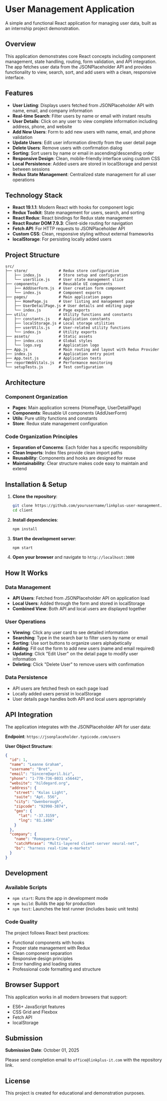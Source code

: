 # User Management Application

A simple and functional React application for managing user data, built as an internship project demonstration.

## Overview

This application demonstrates core React concepts including component management, state handling, routing, form validation, and API integration. The app fetches user data from the JSONPlaceholder API and provides functionality to view, search, sort, and add users with a clean, responsive interface.

## Features

- **User Listing**: Displays users fetched from JSONPlaceholder API with name, email, and company information
- **Real-time Search**: Filter users by name or email with instant results
- **User Details**: Click on any user to view complete information including address, phone, and website
- **Add New Users**: Form to add new users with name, email, and phone validation
- **Update Users**: Edit user information directly from the user detail page
- **Delete Users**: Remove users with confirmation dialog
- **Sorting**: Sort users by name or email in ascending/descending order
- **Responsive Design**: Clean, mobile-friendly interface using custom CSS
- **Local Persistence**: Added users are stored in localStorage and persist between sessions
- **Redux State Management**: Centralized state management for all user operations

## Technology Stack

- **React 19.1.1**: Modern React with hooks for component logic
- **Redux Toolkit**: State management for users, search, and sorting
- **React Redux**: React bindings for Redux state management
- **React Router DOM 7.9.3**: Client-side routing for navigation
- **Fetch API**: For HTTP requests to JSONPlaceholder API
- **Custom CSS**: Clean, responsive styling without external frameworks
- **localStorage**: For persisting locally added users

## Project Structure

```
src/
├── store/              # Redux store configuration
│   ├── index.js        # Store setup and configuration
│   └── userSlice.js    # User state management slice
├── components/         # Reusable UI components
│   ├── AddUserForm.js  # User creation form component
│   └── index.js        # Component exports
├── pages/              # Main application pages
│   ├── HomePage.js     # User listing and management page
│   ├── UserDetailPage.js # User details and editing page
│   └── index.js        # Page exports
├── utils/              # Utility functions and constants
│   ├── constants.js    # Application constants
│   ├── localStorage.js # Local storage utilities
│   ├── userUtils.js    # User-related utility functions
│   └── index.js        # Utility exports
├── assets/             # Static assets
│   ├── index.css       # Global styles
│   └── logo.svg        # Application logo
├── App.js              # Main routing and layout with Redux Provider
├── index.js            # Application entry point
├── App.test.js         # Application tests
├── reportWebVitals.js  # Performance monitoring
└── setupTests.js       # Test configuration
```

## Architecture

### Component Organization

- **Pages**: Main application screens (HomePage, UserDetailPage)
- **Components**: Reusable UI components (AddUserForm)
- **Utils**: Pure utility functions and constants
- **Store**: Redux state management configuration

### Code Organization Principles

- **Separation of Concerns**: Each folder has a specific responsibility
- **Clean Imports**: Index files provide clean import paths
- **Reusability**: Components and hooks are designed for reuse
- **Maintainability**: Clear structure makes code easy to maintain and extend

## Installation & Setup

1. **Clone the repository**:

   ```bash
   git clone https://github.com/yourusername/linkplus-user-management.git
   cd client
   ```

2. **Install dependencies**:

   ```bash
   npm install
   ```

3. **Start the development server**:

   ```bash
   npm start
   ```

4. **Open your browser** and navigate to `http://localhost:3000`

## How It Works

### Data Management

- **API Users**: Fetched from JSONPlaceholder API on application load
- **Local Users**: Added through the form and stored in localStorage
- **Combined View**: Both API and local users are displayed together

### User Operations

- **Viewing**: Click any user card to see detailed information
- **Searching**: Type in the search bar to filter users by name or email
- **Sorting**: Use sort buttons to organize users alphabetically
- **Adding**: Fill out the form to add new users (name and email required)
- **Updating**: Click "Edit User" on the detail page to modify user information
- **Deleting**: Click "Delete User" to remove users with confirmation

### Data Persistence

- API users are fetched fresh on each page load
- Locally added users persist in localStorage
- User details page handles both API and local users appropriately

## API Integration

The application integrates with the JSONPlaceholder API for user data:

**Endpoint**: `https://jsonplaceholder.typicode.com/users`

**User Object Structure**:

```json
{
  "id": 1,
  "name": "Leanne Graham",
  "username": "Bret",
  "email": "Sincere@april.biz",
  "phone": "1-770-736-8031 x56442",
  "website": "hildegard.org",
  "address": {
    "street": "Kulas Light",
    "suite": "Apt. 556",
    "city": "Gwenborough",
    "zipcode": "92998-3874",
    "geo": {
      "lat": "-37.3159",
      "lng": "81.1496"
    }
  },
  "company": {
    "name": "Romaguera-Crona",
    "catchPhrase": "Multi-layered client-server neural-net",
    "bs": "harness real-time e-markets"
  }
}
```

## Development

### Available Scripts

- `npm start`: Runs the app in development mode
- `npm build`: Builds the app for production
- `npm test`: Launches the test runner (includes basic unit tests)

### Code Quality

The project follows React best practices:

- Functional components with hooks
- Proper state management with Redux
- Clean component separation
- Responsive design principles
- Error handling and loading states
- Professional code formatting and structure

## Browser Support

This application works in all modern browsers that support:

- ES6+ JavaScript features
- CSS Grid and Flexbox
- Fetch API
- localStorage

## Submission

**Submission Date**: October 01, 2025

Please send completion email to `office@linkplus-it.com` with the repository link.

## License

This project is created for educational and demonstration purposes.
